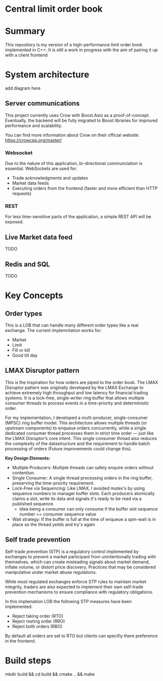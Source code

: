 # Central limit order book

# Summary
This repository is my version of a high-performance limit order book implemented in C++. It is still a work in progress with the aim of pairing it up with a client frontend


# System architecture
add diagram here

## Server communications
This project currently uses Crow with Boost.Asio as a proof-of-concept. Eventually, the backend will be fully migrated to Boost libraries for improved performance and scalability.

You can find more information about Crow on their official website: https://crowcpp.org/master/

### Websocket
Due to the nature of this application, bi-directional communciation is essential. WebSockets are used for:
- Trade acknowledgments and updates
- Market data feeds
- Executing orders from the frontend (faster and more efficient than HTTP requests)

### REST
For less time-sensitive parts of the application, a simple REST API will be exposed. 

## Live Market data feed
TODO

## Redis and SQL 
TODO


# Key Concepts

## Order types
This is a LOB that can handle many different order types like a real exchange. The current implemntation works for:

- Market
- Limit
- Fill or kill
- Good till day

## LMAX Disruptor pattern
This is the inspiration for how orders are piped to the order book. The LMAX Disruptor pattern was originally developed by the LMAX Exchange to achieve extremely high throughput and low latency for financial trading systems. It is a lock-free, single-writer ring buffer that allows multiple consumer threads to process events in a time-priority and deterministic order.


For my implementation, I developed a multi-producer, single-consumer (MPSC) ring buffer model. This architecture allows multiple threads (or upstream components) to enqueue orders concurrently, while a single dedicated consumer thread processes them in strict time order — just like the LMAX Disruptor’s core intent. This single consumer thread also reduces the complexity of the datastructure and the requirement to handle batch processing of orders (Future improvements could change this).

<b>Key Design Elements:</b>
* Multiple Producers: Multiple threads can safely enquire orders without contention.
* Single Consumer: A single thread processing orders in the ring buffer, preserving the time-priority requirement.
* Lock-Free via Sequencing: Like LMAX, I avoided mutex's by using sequence numbers to manager buffer slots. Each producers atomically claims a slot, write its data and signals it's ready to be read via a published sequence.
    * Idea being a consumer can only consume if the buffer slot sequence number == consumer sequence value
* Wait strategy: If the buffer is full at the time of enqueue a spin-wait is in place so the thread yeilds and try's again

## Self trade prevention
Self-trade prevention (STP) is a regulatory control implemented by exchanges to prevent a market participant from unintentionally trading with themselves, which can create misleading signals about market demand, inflate volume, or distort price discovery. Practices that may be considered manipulative under market abuse regulations.

While most regulated exchanges enforce STP rules to maintain market integrity, traders are also expected to implement their own self-trade prevention mechanisms to ensure compliance with regulatory obligations.

In this implemation LOB the following STP measures have been implemented:
- Reject taking order (RTO)
- Reject resting order (RRO)
- Rejext both orders (RBO) 

By default all orders are set to RTO but clients can specifiy there preference in the frontend.

# Build steps

mkdir build && cd build && cmake .. && make